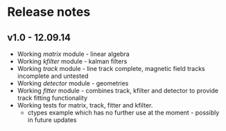 # Release notes

## v1.0 - 12.09.14

* Working *matrix* module - linear algebra
* Working *kfilter* module - kalman filters
* Working *track* module - line track complete, magnetic field tracks incomplete
  and untested
* Working *detector* module - geometries
* Working *fitter* module - combines track, kfilter and detector to provide
  track fitting functionality
* Working tests for matrix, track, fitter and kfilter.
    * ctypes example which has no further use at the moment - possibly in
      future updates
